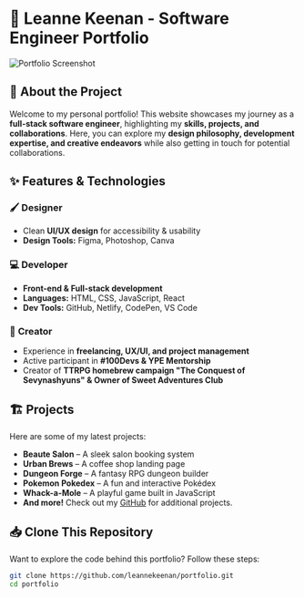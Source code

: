 # 🌟 Leanne Keenan - Software Engineer Portfolio

![Portfolio Screenshot](https://imgur.com/pGl3W9n.png)  

## 🚀 About the Project  
Welcome to my personal portfolio! This website showcases my journey as a **full-stack software engineer**, highlighting my **skills, projects, and collaborations**. Here, you can explore my **design philosophy, development expertise, and creative endeavors** while also getting in touch for potential collaborations.

## ✨ Features & Technologies  

### 🖌️ **Designer**  
- Clean **UI/UX design** for accessibility & usability  
- **Design Tools:** Figma, Photoshop, Canva  

### 💻 **Developer**  
- **Front-end & Full-stack development**  
- **Languages:** HTML, CSS, JavaScript, React  
- **Dev Tools:** GitHub, Netlify, CodePen, VS Code 

### 🎨 **Creator**  
- Experience in **freelancing, UX/UI, and project management**  
- Active participant in **#100Devs & YPE Mentorship**  
- Creator of **TTRPG homebrew campaign "The Conquest of Sevynashyuns" & Owner of Sweet Adventures Club**  

## 🏗️ Projects  
Here are some of my latest projects:  
- **Beaute Salon** – A sleek salon booking system  
- **Urban Brews** – A coffee shop landing page  
- **Dungeon Forge** – A fantasy RPG dungeon builder  
- **Pokemon Pokedex** – A fun and interactive Pokédex  
- **Whack-a-Mole** – A playful game built in JavaScript  
- **And more!** Check out my [GitHub](https://github.com/leannekeenan) for additional projects.  

## 📥 Clone This Repository  
Want to explore the code behind this portfolio? Follow these steps:  

```bash
git clone https://github.com/leannekeenan/portfolio.git  
cd portfolio  
